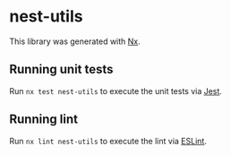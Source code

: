 # nest-utils

This library was generated with [Nx](https://nx.dev).

## Running unit tests

Run `nx test nest-utils` to execute the unit tests via [Jest](https://jestjs.io).

## Running lint

Run `nx lint nest-utils` to execute the lint via [ESLint](https://eslint.org/).
